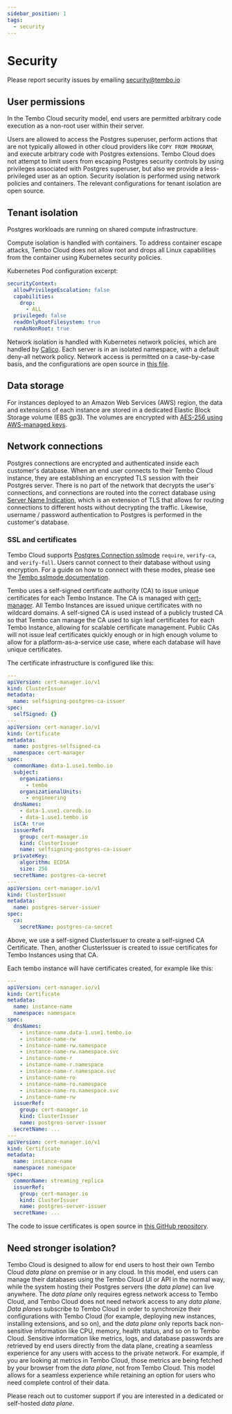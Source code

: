 ```yaml
---
sidebar_position: 1
tags:
  - security
---
```


# Security

Please report security issues by emailing security@tembo.io

## User permissions

In the Tembo Cloud security model, end users are permitted arbitrary code execution as a non-root user within their server.

Users are allowed to access the Postgres superuser, perform actions that are not typically allowed in other cloud providers like `COPY FROM PROGRAM`, and execute arbitrary code with Postgres extensions. Tembo Cloud does not attempt to limit users from escaping Postgres security controls by using privileges associated with Postgres superuser, but also we provide a less-privileged user as an option. Security isolation is performed using network policies and containers. The relevant configurations for tenant isolation are open source.

## Tenant isolation

Postgres workloads are running on shared compute infrastructure.

Compute isolation is handled with containers. To address container escape attacks, Tembo Cloud does not allow root and drops all Linux capabilities from the container using Kubernetes security policies.

Kubernetes Pod configuration excerpt:

```yaml
securityContext:
  allowPrivilegeEscalation: false
  capabilities:
    drop:
      - ALL
  privileged: false
  readOnlyRootFilesystem: true
  runAsNonRoot: true
```

Network isolation is handled with Kubernetes network policies, which are handled by [Calico](https://docs.tigera.io/calico/latest/reference/installation/api). Each server is in an isolated namespace, with a default deny-all network policy. Network access is permitted on a case-by-case basis, and the configurations are open source in [this file](https://github.com/tembo-io/tembo-stacks/blob/main/tembo-operator/src/network_policies.rs).

## Data storage

For instances deployed to an Amazon Web Services (AWS) region, the data and extensions of each instance are stored in a dedicated Elastic Block Storage volume (EBS gp3). The volumes are encrypted with [AES-256 using AWS-managed keys](https://docs.aws.amazon.com/AWSEC2/latest/UserGuide/EBSEncryption.html).

## Network connections

Postgres connections are encrypted and authenticated inside each customer's database. When an end user connects to their Tembo Cloud instance, they are establishing an encrypted TLS session with their Postgres server. There is no part of the network that decrypts the user's connections, and connections are routed into the correct database using [Server Name Indication](https://https.cio.gov/sni/), which is an extension of TLS that allows for routing connections to different hosts without decrypting the traffic. Likewise, username / password authentication to Postgres is performed in the customer's database.

### SSL and certificates

Tembo Cloud supports [Postgres Connection sslmode](https://www.postgresql.org/docs/current/libpq-ssl.html) `require`, `verify-ca`, and `verify-full`. Users cannot connect to their database without using encryption. For a guide on how to connect with these modes, please see the [Tembo sslmode documentation](/docs/tembo-cloud/security-and-authentication/connecting-with-stronger-sslmode).

Tembo uses a self-signed certificate authority (CA) to issue unique certificates for each Tembo Instance. The CA is managed with [cert-manager](https://cert-manager.io/). All Tembo Instances are issued unique certificates with no wildcard domains. A self-signed CA is used instead of a publicly trusted CA so that Tembo can manage the CA used to sign leaf certificates for each Tembo Instance, allowing for scalable certificate management. Public CAs will not issue leaf certificates quickly enough or in high enough volume to allow for a platform-as-a-service use case, where each database will have unique certificates.

The certificate infrastructure is configured like this:

```yaml
---
apiVersion: cert-manager.io/v1
kind: ClusterIssuer
metadata:
  name: selfsigning-postgres-ca-issuer
spec:
  selfSigned: {}
---
apiVersion: cert-manager.io/v1
kind: Certificate
metadata:
  name: postgres-selfsigned-ca
  namespace: cert-manager
spec:
  commonName: data-1.use1.tembo.io
  subject:
    organizations:
      - tembo
    organizationalUnits:
      - engineering
  dnsNames:
    - data-1.use1.coredb.io
    - data-1.use1.tembo.io
  isCA: true
  issuerRef:
    group: cert-manager.io
    kind: ClusterIssuer
    name: selfsigning-postgres-ca-issuer
  privateKey:
    algorithm: ECDSA
    size: 256
  secretName: postgres-ca-secret
---
apiVersion: cert-manager.io/v1
kind: ClusterIssuer
metadata:
  name: postgres-server-issuer
spec:
  ca:
    secretName: postgres-ca-secret
```

Above, we use a self-signed ClusterIssuer to create a self-signed CA Certificate. Then, another ClusterIssuer is created to issue certificates for Tembo Instances using that CA.

Each tembo instance will have certificates created, for example like this:

```yaml
---
apiVersion: cert-manager.io/v1
kind: Certificate
metadata:
  name: instance-name
  namespace: namespace
spec:
  dnsNames:
    - instance-name.data-1.use1.tembo.io
    - instance-name-rw
    - instance-name-rw.namespace
    - instance-name-rw.namespace.svc
    - instance-name-r
    - instance-name-r.namespace
    - instance-name-r.namespace.svc
    - instance-name-ro
    - instance-name-ro.namespace
    - instance-name-ro.namespace.svc
    - instance-name-rw
  issuerRef:
    group: cert-manager.io
    kind: ClusterIssuer
    name: postgres-server-issuer
  secretName: ...
---
apiVersion: cert-manager.io/v1
kind: Certificate
metadata:
  name: instance-name
  namespace: namespace
spec:
  commonName: streaming_replica
  issuerRef:
    group: cert-manager.io
    kind: ClusterIssuer
    name: postgres-server-issuer
  secretName: ...
```

The code to issue certificates is open source in [this GitHub repository](https://github.com/tembo-io/tembo-stacks).

## Need stronger isolation?

Tembo Cloud is designed to allow for end users to host their own Tembo Cloud _data plane_ on premise or in any cloud. In this model, end users can manage their databases using the Tembo Cloud UI or API in the normal way, while the system hosting their Postgres servers (the _data plane_) can live anywhere. The _data plane_ only requires egress network access to Tembo Cloud, and Tembo Cloud does not need network access to any _data plane_. _Data planes_ subscribe to Tembo Cloud in order to synchronize their configurations with Tembo Cloud (for example, deploying new instances, installing extensions, and so on), and the _data plane_ only reports back non-sensitive information like CPU, memory, health status, and so on to Tembo Cloud. Sensitive information like metrics, logs, and database passwords are retrieved by end users directly from the data plane, creating a seamless experience for any users with access to the private network. For example, if you are looking at metrics in Tembo Cloud, those metrics are being fetched by your browser from the _data plane_, not from Tembo Cloud. This model allows for a seamless experience while retaining an option for users who need complete control of their data.

Please reach out to customer support if you are interested in a dedicated or self-hosted _data plane_.
